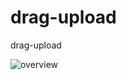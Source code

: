 # drag-upload
drag-upload

![overview](https://user-images.githubusercontent.com/22437181/62682407-adc16b00-b9ee-11e9-99dc-95558aca0d54.gif)
